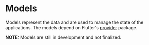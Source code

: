 # Models
Models represent the data and are used to manage the state of the applications. The models depend on Flutter's [provider](https://pub.dev/packages/provider) package.

**NOTE:** Models are still in development and not finalized.


